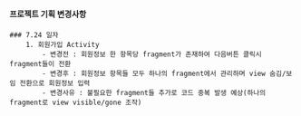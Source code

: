 #### 프로젝트 기획 변경사항

    ### 7.24 일자
        1. 회원가입 Activity
            - 변경전 : 회원정보 한 항목당 fragment가 존재하여 다음버튼 클릭시 fragment들이 전환
            - 변경후 : 회원정보 항목들 모두 하나의 fragment에서 관리하며 view 숨김/보임 전환으로 회원정보 입력
            - 변경사유 : 불필요한 fragment들 추가로 코드 중복 발생 예상(하나의 fragment로 view visible/gone 조작)
